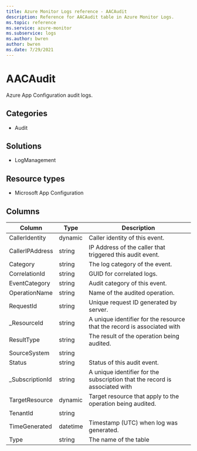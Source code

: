 ```yaml
---
title: Azure Monitor Logs reference - AACAudit
description: Reference for AACAudit table in Azure Monitor Logs.
ms.topic: reference
ms.service: azure-monitor
ms.subservice: logs
ms.author: bwren
author: bwren
ms.date: 7/29/2021
---
```


# AACAudit

 Azure App Configuration audit logs.

## Categories

- Audit
## Solutions

- LogManagement
## Resource types

- Microsoft App Configuration




## Columns

|Column|Type|Description|
|---|---|---|
|CallerIdentity|dynamic|Caller identity of this event.|
|CallerIPAddress|string|IP Address of the caller that triggered this audit event.|
|Category|string|The log category of the event.|
|CorrelationId|string|GUID for correlated logs.|
|EventCategory|string|Audit category of this event.|
|OperationName|string|Name of the audited operation.|
|RequestId|string|Unique request ID generated by server.|
|_ResourceId|string|A unique identifier for the resource that the record is associated with|
|ResultType|string|The result of the operation being audited.|
|SourceSystem|string||
|Status|string|Status of this audit event.|
|_SubscriptionId|string|A unique identifier for the subscription that the record is associated with|
|TargetResource|dynamic|Target resource that apply to the operation being audited.|
|TenantId|string||
|TimeGenerated|datetime|Timestamp (UTC) when log was generated.|
|Type|string|The name of the table|
